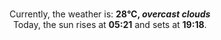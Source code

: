 <p  align="center"><br/>Currently, the weather is: <b> 28°C, <i>overcast clouds</i></b></br>Today, the sun rises at <b>05:21</b> and sets at <b>19:18</b>.</p>